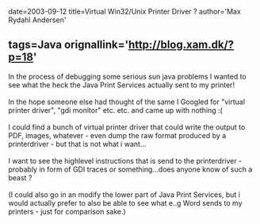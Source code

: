 date=2003-09-12
title=Virtual Win32/Unix Printer Driver ?
author='Max Rydahl Andersen'

tags=Java 
orignallink='http://blog.xam.dk/?p=18'
---
<div><p>In the process of debugging some serious sun java problems I wanted to see what the heck the Java Print Services actually sent to my printer! <br><br>
In the hope someone else had thought of the same I Googled for "virtual printer driver", "gdi monitor" etc. etc. and came up with nothing :(<br><br>
I could find a bunch of virtual printer driver that could write the output to PDF, images, whatever - even dump the raw format produced by a printerdriver - but that is not what i want...<br><br>
I want to see the highlevel instructions that is send to the printerdriver - probably in form of GDI traces or something...does anyone know of such a beast ?  <br><br>
(I could also go in an modify the lower part of Java Print Services, but i would actually prefer to also be able to see what e..g Word sends to my printers - just for comparison sake.)</p></div>
